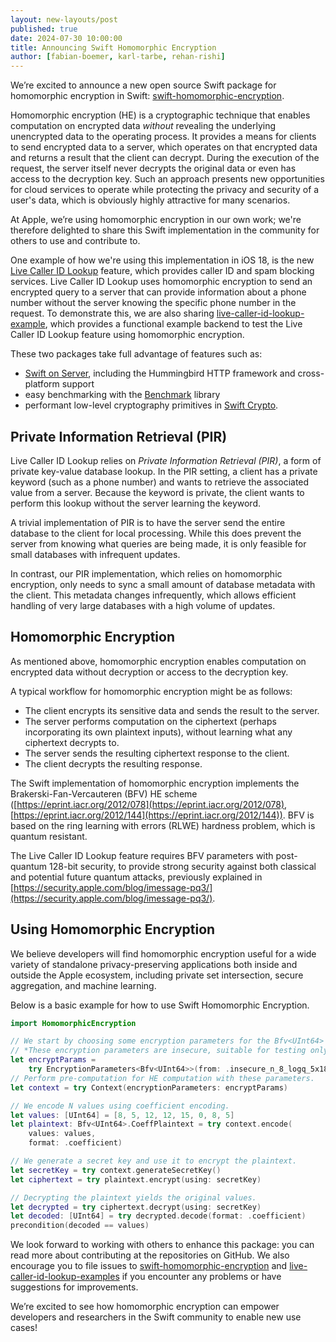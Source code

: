 ```yaml
---
layout: new-layouts/post
published: true
date: 2024-07-30 10:00:00
title: Announcing Swift Homomorphic Encryption
author: [fabian-boemer, karl-tarbe, rehan-rishi]
---
```


We’re excited to announce a new open source Swift package for homomorphic
encryption in Swift:
[swift-homomorphic-encryption](https://github.com/apple/swift-homomorphic-encryption).

Homomorphic encryption (HE) is a cryptographic technique that enables
computation on encrypted data _without_ revealing the underlying unencrypted
data to the operating process. It provides a means for clients to send encrypted
data to a server, which operates on that encrypted data and returns a result
that the client can decrypt. During the execution of the request, the server
itself never decrypts the original data or even has access to the decryption
key. Such an approach presents new opportunities for cloud services to operate
while protecting the privacy and security of a user's data, which is obviously
highly attractive for many scenarios.

At Apple, we’re using homomorphic encryption in our own work; we're therefore
delighted to share this Swift implementation in the community for others to use
and contribute to.

One example of how we're using this implementation in iOS 18, is the new [Live
Caller ID
Lookup](https://developer.apple.com/documentation/sms_and_call_reporting/getting_up-to-date_calling_and_blocking_information_for_your_app)
feature, which provides caller ID and spam blocking services. Live Caller ID
Lookup uses homomorphic encryption to send an encrypted query to a server that
can provide information about a phone number without the server knowing the
specific phone number in the request. To demonstrate this, we are also sharing
[live-caller-id-lookup-example](https://github.com/apple/live-caller-id-lookup-example),
which provides a functional example backend to test the Live Caller ID Lookup
feature using homomorphic encryption.

These two packages take full advantage of features such as:
* [Swift on Server](https://www.swift.org/documentation/server/), including the Hummingbird HTTP framework and cross-platform support
* easy benchmarking with the [Benchmark](https://github.com/ordo-one/package-benchmark) library
* performant low-level cryptography primitives in [Swift Crypto](https://github.com/apple/swift-crypto).

## Private Information Retrieval (PIR)
Live Caller ID Lookup relies on *Private Information Retrieval (PIR)*, a form of private key-value database lookup.
In the PIR setting, a client has a private keyword (such as a phone number) and wants to retrieve the associated value from a server.
Because the keyword is private, the client wants to perform this lookup without the server learning the keyword.

A trivial implementation of PIR is to have the server send the entire database to the client for local processing.
While this does prevent the server from knowing what queries are being made, it is only feasible for small databases with infrequent updates.

In contrast, our PIR implementation, which relies on homomorphic encryption, only needs to sync a small amount of database metadata with the client.
This metadata changes infrequently, which allows efficient handling of very large databases with a high volume of updates.

## Homomorphic Encryption
As mentioned above, homomorphic encryption enables computation on encrypted data without decryption or access to the decryption key.

A typical workflow for homomorphic encryption might be as follows:
* The client encrypts its sensitive data and sends the result to the server.
* The server performs computation on the ciphertext (perhaps incorporating its
  own plaintext inputs), without learning what any ciphertext decrypts to.
* The server sends the resulting ciphertext response to the client.
* The client decrypts the resulting response.

The Swift implementation of homomorphic encryption implements the
Brakerski-Fan-Vercauteren (BFV) HE scheme
([https://eprint.iacr.org/2012/078](https://eprint.iacr.org/2012/078),
[https://eprint.iacr.org/2012/144](https://eprint.iacr.org/2012/144)). BFV
is based on the ring learning with errors (RLWE) hardness problem, which is
quantum resistant.

The Live Caller ID Lookup feature requires BFV parameters
with post-quantum 128-bit security, to provide strong security against both classical and
potential future quantum attacks, previously explained in [https://security.apple.com/blog/imessage-pq3/](https://security.apple.com/blog/imessage-pq3/).

## Using Homomorphic Encryption
We believe developers will find homomorphic encryption useful for a wide variety
of standalone privacy-preserving applications both inside and outside the Apple
ecosystem, including private set intersection, secure aggregation, and machine
learning.

Below is a basic example for how to use Swift Homomorphic Encryption.
```swift
import HomomorphicEncryption

// We start by choosing some encryption parameters for the Bfv<UInt64> scheme.
// *These encryption parameters are insecure, suitable for testing only.*
let encryptParams =
    try EncryptionParameters<Bfv<UInt64>>(from: .insecure_n_8_logq_5x18_logt_5)
// Perform pre-computation for HE computation with these parameters.
let context = try Context(encryptionParameters: encryptParams)

// We encode N values using coefficient encoding.
let values: [UInt64] = [8, 5, 12, 12, 15, 0, 8, 5]
let plaintext: Bfv<UInt64>.CoeffPlaintext = try context.encode(
    values: values,
    format: .coefficient)

// We generate a secret key and use it to encrypt the plaintext.
let secretKey = try context.generateSecretKey()
let ciphertext = try plaintext.encrypt(using: secretKey)

// Decrypting the plaintext yields the original values.
let decrypted = try ciphertext.decrypt(using: secretKey)
let decoded: [UInt64] = try decrypted.decode(format: .coefficient)
precondition(decoded == values)
```

We look forward to working with others to enhance this package: you can read more about contributing at the repositories on GitHub.
We also encourage you to file issues to [swift-homomorphic-encryption](https://github.com/apple/swift-homomorphic-encryption/issues) and [live-caller-id-lookup-examples](https://github.com/apple/live-caller-id-lookup-example/issues) if you encounter any problems or have suggestions for improvements.

We’re excited to see how homomorphic encryption can empower developers and
researchers in the Swift community to enable new use cases!